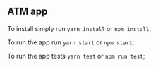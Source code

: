 ## ATM app

To install simply run `yarn install` or `npm install`.

To run the app run `yarn start` or `npm start`;

To run the app tests `yarn test` or `npm run test`;